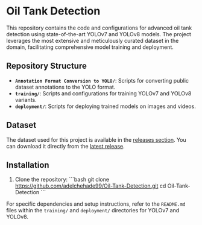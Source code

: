 # Oil Tank Detection

This repository contains the code and configurations for advanced oil tank detection using state-of-the-art YOLOv7 and YOLOv8 models. The project leverages the most extensive and meticulously curated dataset in the domain, facilitating comprehensive model training and deployment.

## Repository Structure

- **`Annotation Format Conversion to YOLO/`**: Scripts for converting public dataset annotations to the YOLO format.
- **`training/`**: Scripts and configurations for training YOLOv7 and YOLOv8 variants.
- **`deployment/`**: Scripts for deploying trained models on images and videos.

## Dataset

The dataset used for this project is available in the [releases section](https://github.com/adelchehade99/Oil-Tank-Detection/releases). You can download it directly from the [latest release](https://github.com/adelchehade99/Oil-Tank-Detection/releases/latest).

## Installation

1. Clone the repository:
   \```bash
   git clone https://github.com/adelchehade99/Oil-Tank-Detection.git
   cd Oil-Tank-Detection
   \```


For specific dependencies and setup instructions, refer to the `README.md` files within the `training/` and `deployment/` directories for YOLOv7 and YOLOv8.

